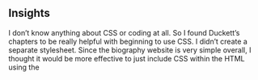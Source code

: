 ## Insights

I don’t know anything about CSS or coding at all. So I found Duckett’s chapters to be really helpful with beginning to use CSS. I didn’t create a separate stylesheet. Since the biography website is very simple overall, I thought it would be more effective to just include CSS within the HTML using the <style> tag. Once I had this figured out, it was an interesting experience to try out some of the design options Duckett brings up. I played around with some functions. I changed the background color, font type, font sizing, and I also added borders. 

I decided to use Pure.css for my framework. Overall, I didn’t find Pure to be as helpful of a framework compared to just adding my own CSS. I think this could be because I am not familiar with CSS. I used a table format from Pure to hold my contact information. It didn’t look too different from the original list format. Another thing I noticed about Pure.css is it didn’t have anything about formatting colors, text, and background. I looked at Bootstrap and saw that it had information on typography, which would have been very helpful. 

Overall, writing CSS was a challenge. Being able to actually put it to use was more of a challenge than just reading about it. It was also very eye opening to be able to see how changing or adding CSS could completely change the layout of my website. And how much of a difference font size, padding, and margins can make text so much easier to read. As I became a bit more accustomed to CSS, it became much easier to use. 

CSS allows us to customize content that would suit our intended audience. This can come in many forms, such as responsive design, where website to adjust to different screen sizes. Duckett also devotes some time to this topic; he discusses how boxes can be used to prevent overlapping of text and providing more structure (p. 306). I think this is more relevant now because there are many types of technology that we can use to access the Internet. CSS and HTML also has a lot to do with usability, making something that would be easy for users to use.   

